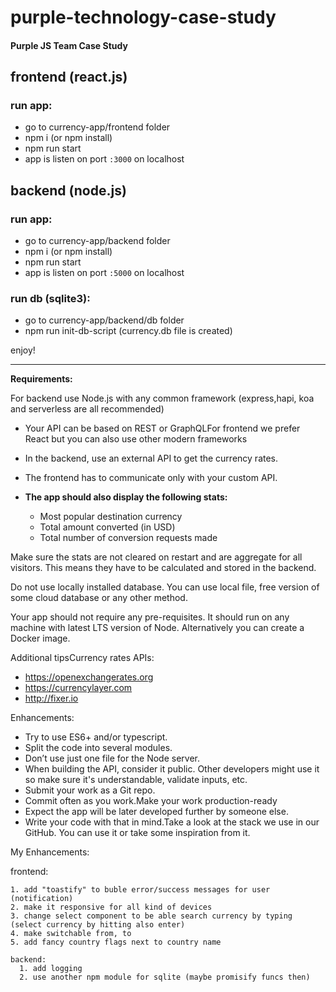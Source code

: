 # purple-technology-case-study
#### Purple JS Team Case Study


## frontend (react.js)

### run app:
  - go to currency-app/frontend folder
  - npm i (or npm install)
  - npm run start
  - app is listen on port ```:3000``` on localhost

## backend (node.js)

### run app:
  - go to currency-app/backend folder
  - npm i (or npm install)
  - npm run start
  - app is listen on port ```:5000``` on localhost

### run db (sqlite3):
   - go to currency-app/backend/db folder
   - npm run init-db-script (currency.db file is created)

enjoy!  

--------------------------------
**Requirements:**

For backend use Node.js with any common framework (express,hapi, koa and serverless are all recommended)

- Your API can be based on REST or GraphQLFor frontend we prefer React but you can also use other modern frameworks 
- In the backend, use an external API to get the currency rates.
- The frontend has to communicate only with your custom API.
- **The app should also display the following stats:**
   
   - Most popular destination currency
   - Total amount converted (in USD)
   - Total number of conversion requests made

Make sure the stats are not cleared on restart and are aggregate for all visitors.
This means they have to be calculated and stored in the backend.
 
 Do not use locally installed database. You can use local file, free version of some cloud database or any other method.
 
 Your app should not require any pre-requisites. It should run on any machine with latest LTS version of Node. Alternatively you can create a Docker image.
 
 Additional tipsCurrency rates APIs:
   - https://openexchangerates.org
   - https://currencylayer.com
   - http://fixer.io

Enhancements:
  - Try to use ES6+ and/or typescript. 
  - Split the code into several modules. 
  - Don’t use just one file for the Node server.
  - When building the API, consider it public. Other developers might use it so make sure it's understandable, validate inputs, etc. 
  - Submit your work as a Git repo. 
  - Commit often as you work.Make your work production-ready
  - Expect the app will be later developed further by someone else.
  - Write your code with that in mind.Take a look at the stack we use in our GitHub. You can use  it or take some inspiration from it.



  My Enhancements:
   
   frontend: 

    1. add "toastify" to buble error/success messages for user (notification)
    2. make it responsive for all kind of devices 
    3. change select component to be able search currency by typing (select currency by hitting also enter)
    4. make switchable from, to 
    5. add fancy country flags next to country name

    backend:
      1. add logging
      2. use another npm module for sqlite (maybe promisify funcs then)

     
    

